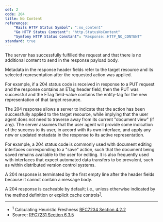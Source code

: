 ```yaml
---
set: 2
code: 204
title: No Content
references:
    "Rails HTTP Status Symbol": ":no_content"
    "Go HTTP Status Constant": "http.StatusNoContent"
    "Symfony HTTP Status Constant": "Response::HTTP_NO_CONTENT"
standard: true
---
```


The server has successfully fulfilled the request and that there is no additional content to send in the response payload body.

Metadata in the response header fields refer to the target resource and its selected representation after the requested action was applied.

For example, if a 204 status code is received in response to a PUT request and the response contains an ETag header field, then the PUT was successful and the ETag field-value contains the entity-tag for the new representation of that target resource.

The 204 response allows a server to indicate that the action has been successfully applied to the target resource, while implying that the user agent does not need to traverse away from its current "document view" (if any). The server assumes that the user agent will provide some indication of the success to its user, in accord with its own interface, and apply any new or updated metadata in the response to its active representation.

For example, a 204 status code is commonly used with document editing interfaces corresponding to a "save" action, such that the document being saved remains available to the user for editing. It is also frequently used with interfaces that expect automated data transfers to be prevalent, such as within distributed version control systems.

A 204 response is terminated by the first empty line after the header fields because it cannot contain a message body.

A 204 response is cacheable by default; i.e., unless otherwise indicated by the method definition or explicit cache controls<sup>[1](#ref-1)</sup>.

---

* <span id="ref-1"><sup>1</sup> Calculating Heuristic Freshness
[RFC7234 Section 4.2.2][2]</span>
* Source: [RFC7231 Section 6.3.5][1]

[1]: <http://tools.ietf.org/html/rfc7231#section-6.3.5>
[2]: <http://tools.ietf.org/html/rfc7234#section-4.2.2>
